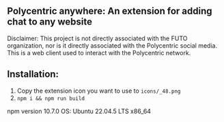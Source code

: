## Polycentric anywhere: An extension for adding chat to any website

Disclaimer: This project is not directly associated with the FUTO organization, nor is it directly associated with the Polycentric social media. This is a web client used to interact with the Polycentric network.

## Installation:

1. Copy the extension icon you want to use to `icons/_48.png`
2. `npm i && npm run build`

npm version 10.7.0
OS: Ubuntu 22.04.5 LTS x86_64